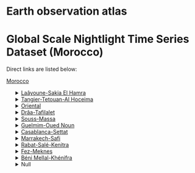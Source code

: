 # Earth observation atlas
 # Global Scale Nightlight Time Series Dataset (Morocco)
Direct links are listed below:

<a href="https://eoatlas-nightlight.s3.amazonaws.com/eoatlas-monthly-nightlight-00065.csv">Morocco</a>
<ul>
<details>
<summary><a href="https://eoatlas-nightlight.s3.amazonaws.com/eoatlas-monthly-nightlight-01211.csv">Laâyoune-Sakia El Hamra</a></summary>
<ul>
<ol>
<li><a href="https://eoatlas-nightlight.s3.amazonaws.com/eoatlas-monthly-nightlight-24469.csv">Tarfaya Province</a></li><li><a href="https://eoatlas-nightlight.s3.amazonaws.com/eoatlas-monthly-nightlight-24503.csv">Province d'Es-Semara إقليم السمارة</a></li><li><a href="https://eoatlas-nightlight.s3.amazonaws.com/eoatlas-monthly-nightlight-24518.csv">Oued Ed-Dahab Province</a></li></ul>
</ol>
</details>
<details>
<summary><a href="https://eoatlas-nightlight.s3.amazonaws.com/eoatlas-monthly-nightlight-01212.csv">Tangier-Tetouan-Al Hoceima</a></summary>
<ul>
<ol>
<li><a href="https://eoatlas-nightlight.s3.amazonaws.com/eoatlas-monthly-nightlight-24459.csv">Chefchaouen Province</a></li><li><a href="https://eoatlas-nightlight.s3.amazonaws.com/eoatlas-monthly-nightlight-24463.csv">Préfecture de M'diq-Fnideq عمالة المضيق الفنيدق</a></li><li><a href="https://eoatlas-nightlight.s3.amazonaws.com/eoatlas-monthly-nightlight-24465.csv">Province d'Ouezzane إقليم وزان</a></li><li><a href="https://eoatlas-nightlight.s3.amazonaws.com/eoatlas-monthly-nightlight-24466.csv">Fahs-Anjra Province</a></li><li><a href="https://eoatlas-nightlight.s3.amazonaws.com/eoatlas-monthly-nightlight-24467.csv">Al Hoceima Province</a></li><li><a href="https://eoatlas-nightlight.s3.amazonaws.com/eoatlas-monthly-nightlight-24483.csv">Larache Province</a></li><li><a href="https://eoatlas-nightlight.s3.amazonaws.com/eoatlas-monthly-nightlight-24507.csv">Tetouan Province</a></li><li><a href="https://eoatlas-nightlight.s3.amazonaws.com/eoatlas-monthly-nightlight-24510.csv">Prefecture of Tangier - Assilah</a></li></ul>
</ol>
</details>
<details>
<summary><a href="https://eoatlas-nightlight.s3.amazonaws.com/eoatlas-monthly-nightlight-01213.csv">Oriental</a></summary>
<ul>
<ol>
<li><a href="https://eoatlas-nightlight.s3.amazonaws.com/eoatlas-monthly-nightlight-24458.csv">Province de Nador إقليم الناظور</a></li><li><a href="https://eoatlas-nightlight.s3.amazonaws.com/eoatlas-monthly-nightlight-24470.csv">Province de Figuig إقليم الناظور</a></li><li><a href="https://eoatlas-nightlight.s3.amazonaws.com/eoatlas-monthly-nightlight-24473.csv">Préfecture d'Oujda-Angad عمالة وجدة - أنجاد</a></li><li><a href="https://eoatlas-nightlight.s3.amazonaws.com/eoatlas-monthly-nightlight-24496.csv">Province de Guercif إقليم جرسيف</a></li><li><a href="https://eoatlas-nightlight.s3.amazonaws.com/eoatlas-monthly-nightlight-24497.csv">Province de Jerada إقليم جرادة</a></li><li><a href="https://eoatlas-nightlight.s3.amazonaws.com/eoatlas-monthly-nightlight-24504.csv">Province de Taourirt إقليم تاوريرت</a></li><li><a href="https://eoatlas-nightlight.s3.amazonaws.com/eoatlas-monthly-nightlight-24511.csv">Province de Berkane إقليم بركان</a></li><li><a href="https://eoatlas-nightlight.s3.amazonaws.com/eoatlas-monthly-nightlight-24512.csv">Province de Driouch إقليم الدريوش</a></li></ul>
</ol>
</details>
<details>
<summary><a href="https://eoatlas-nightlight.s3.amazonaws.com/eoatlas-monthly-nightlight-01214.csv">Drâa-Tafilalet</a></summary>
<ul>
<ol>
<li><a href="https://eoatlas-nightlight.s3.amazonaws.com/eoatlas-monthly-nightlight-24454.csv">Province d'Errachidia إقليم الرشيدية</a></li><li><a href="https://eoatlas-nightlight.s3.amazonaws.com/eoatlas-monthly-nightlight-24485.csv">Ouarzazate Province</a></li><li><a href="https://eoatlas-nightlight.s3.amazonaws.com/eoatlas-monthly-nightlight-24501.csv">Province de Midelt إقليم ميدلت</a></li><li><a href="https://eoatlas-nightlight.s3.amazonaws.com/eoatlas-monthly-nightlight-24505.csv">Province de Tinghir إقليم تنغير</a></li><li><a href="https://eoatlas-nightlight.s3.amazonaws.com/eoatlas-monthly-nightlight-24508.csv">Zagora Province</a></li></ul>
</ol>
</details>
<details>
<summary><a href="https://eoatlas-nightlight.s3.amazonaws.com/eoatlas-monthly-nightlight-01215.csv">Souss-Massa</a></summary>
<ul>
<ol>
</ul>
</ol>
</details>
<details>
<summary><a href="https://eoatlas-nightlight.s3.amazonaws.com/eoatlas-monthly-nightlight-01216.csv">Guelmim-Oued Noun</a></summary>
<ul>
<ol>
<li><a href="https://eoatlas-nightlight.s3.amazonaws.com/eoatlas-monthly-nightlight-24452.csv">Sidi Ifni Province</a></li><li><a href="https://eoatlas-nightlight.s3.amazonaws.com/eoatlas-monthly-nightlight-24475.csv">Province de Tan-Tan إقليم طانطان</a></li><li><a href="https://eoatlas-nightlight.s3.amazonaws.com/eoatlas-monthly-nightlight-24479.csv">Guelmim Province</a></li><li><a href="https://eoatlas-nightlight.s3.amazonaws.com/eoatlas-monthly-nightlight-24493.csv">Assa-Zag Province</a></li></ul>
</ol>
</details>
<details>
<summary><a href="https://eoatlas-nightlight.s3.amazonaws.com/eoatlas-monthly-nightlight-01217.csv">Casablanca-Settat</a></summary>
<ul>
<ol>
<li><a href="https://eoatlas-nightlight.s3.amazonaws.com/eoatlas-monthly-nightlight-24461.csv">Settat Province</a></li><li><a href="https://eoatlas-nightlight.s3.amazonaws.com/eoatlas-monthly-nightlight-24468.csv">Province de Benslimane إقليم بن سليمان</a></li><li><a href="https://eoatlas-nightlight.s3.amazonaws.com/eoatlas-monthly-nightlight-24472.csv">Médiouna Province</a></li><li><a href="https://eoatlas-nightlight.s3.amazonaws.com/eoatlas-monthly-nightlight-24478.csv">Province de Sidi Bennour إقليم سيدي بنور</a></li><li><a href="https://eoatlas-nightlight.s3.amazonaws.com/eoatlas-monthly-nightlight-24484.csv">Nouaceur Province</a></li><li><a href="https://eoatlas-nightlight.s3.amazonaws.com/eoatlas-monthly-nightlight-24488.csv">Prefecture of Mohammédia</a></li><li><a href="https://eoatlas-nightlight.s3.amazonaws.com/eoatlas-monthly-nightlight-24515.csv">Prefecture of Casablanca</a></li><li><a href="https://eoatlas-nightlight.s3.amazonaws.com/eoatlas-monthly-nightlight-24516.csv">Berrechid Province</a></li><li><a href="https://eoatlas-nightlight.s3.amazonaws.com/eoatlas-monthly-nightlight-24517.csv">El Jadida Province</a></li></ul>
</ol>
</details>
<details>
<summary><a href="https://eoatlas-nightlight.s3.amazonaws.com/eoatlas-monthly-nightlight-01218.csv">Marrakech-Safi</a></summary>
<ul>
<ol>
<li><a href="https://eoatlas-nightlight.s3.amazonaws.com/eoatlas-monthly-nightlight-24448.csv">Rhamna Province</a></li><li><a href="https://eoatlas-nightlight.s3.amazonaws.com/eoatlas-monthly-nightlight-24455.csv">Province de Safi إقليم أسفي</a></li><li><a href="https://eoatlas-nightlight.s3.amazonaws.com/eoatlas-monthly-nightlight-24456.csv">Province de Youssoufia إقليم اليوسفية</a></li><li><a href="https://eoatlas-nightlight.s3.amazonaws.com/eoatlas-monthly-nightlight-24477.csv">Chichaoua Province</a></li><li><a href="https://eoatlas-nightlight.s3.amazonaws.com/eoatlas-monthly-nightlight-24481.csv">Al Haouz Province</a></li><li><a href="https://eoatlas-nightlight.s3.amazonaws.com/eoatlas-monthly-nightlight-24487.csv">Préfecture de Marrakech عمالة مراكش</a></li><li><a href="https://eoatlas-nightlight.s3.amazonaws.com/eoatlas-monthly-nightlight-24489.csv">Essaouira Province</a></li><li><a href="https://eoatlas-nightlight.s3.amazonaws.com/eoatlas-monthly-nightlight-24500.csv">Province d'El Kelâat Es-Sraghna إقليم قلعة السراغنة</a></li></ul>
</ol>
</details>
<details>
<summary><a href="https://eoatlas-nightlight.s3.amazonaws.com/eoatlas-monthly-nightlight-01219.csv">Rabat-Salé-Kenitra</a></summary>
<ul>
<ol>
<li><a href="https://eoatlas-nightlight.s3.amazonaws.com/eoatlas-monthly-nightlight-24447.csv">Province de Khémisset إقليم الخميسات</a></li><li><a href="https://eoatlas-nightlight.s3.amazonaws.com/eoatlas-monthly-nightlight-24449.csv">Province de Sidi Slimane إقليم سيدي سليمان</a></li><li><a href="https://eoatlas-nightlight.s3.amazonaws.com/eoatlas-monthly-nightlight-24450.csv">Province de Kenitra إقليم القنيطرة</a></li><li><a href="https://eoatlas-nightlight.s3.amazonaws.com/eoatlas-monthly-nightlight-24460.csv">Préfecture de Skhirate-Témara عمالة الصخيرات-تمارة</a></li><li><a href="https://eoatlas-nightlight.s3.amazonaws.com/eoatlas-monthly-nightlight-24471.csv">Province de Sidi Kacem إقليم سيدي قاسم</a></li><li><a href="https://eoatlas-nightlight.s3.amazonaws.com/eoatlas-monthly-nightlight-24490.csv">Prefecture of Rabat</a></li><li><a href="https://eoatlas-nightlight.s3.amazonaws.com/eoatlas-monthly-nightlight-24514.csv">Prefecture of Salé</a></li></ul>
</ol>
</details>
<details>
<summary><a href="https://eoatlas-nightlight.s3.amazonaws.com/eoatlas-monthly-nightlight-01220.csv">Fez-Meknes</a></summary>
<ul>
<ol>
<li><a href="https://eoatlas-nightlight.s3.amazonaws.com/eoatlas-monthly-nightlight-24457.csv">Province de Moulay Yacoub إقليم مولاي يعقوب</a></li><li><a href="https://eoatlas-nightlight.s3.amazonaws.com/eoatlas-monthly-nightlight-24464.csv">Province de Taza اقليم تازة</a></li><li><a href="https://eoatlas-nightlight.s3.amazonaws.com/eoatlas-monthly-nightlight-24486.csv">Préfecture de Fès عمالة فاس</a></li><li><a href="https://eoatlas-nightlight.s3.amazonaws.com/eoatlas-monthly-nightlight-24494.csv">Province de Boulemane إقليم بولمان</a></li><li><a href="https://eoatlas-nightlight.s3.amazonaws.com/eoatlas-monthly-nightlight-24499.csv">Province d'El Hajeb إقليم الحاجب</a></li><li><a href="https://eoatlas-nightlight.s3.amazonaws.com/eoatlas-monthly-nightlight-24502.csv">Province de Sefrou إقليم صفرو</a></li><li><a href="https://eoatlas-nightlight.s3.amazonaws.com/eoatlas-monthly-nightlight-24506.csv">Province d'Ifrane ⵜⴰⵙⴳⴰ ⵏ ⵉⴼⵔⴰⵏ إقليم إفران</a></li><li><a href="https://eoatlas-nightlight.s3.amazonaws.com/eoatlas-monthly-nightlight-24509.csv">Prefecture de Meknès عمالة مكناس</a></li><li><a href="https://eoatlas-nightlight.s3.amazonaws.com/eoatlas-monthly-nightlight-24513.csv">Province de Taounate إقليم تاونات</a></li></ul>
</ol>
</details>
<details>
<summary><a href="https://eoatlas-nightlight.s3.amazonaws.com/eoatlas-monthly-nightlight-01221.csv">Béni Mellal-Khénifra</a></summary>
<ul>
<ol>
<li><a href="https://eoatlas-nightlight.s3.amazonaws.com/eoatlas-monthly-nightlight-24474.csv">Province de Khouribga إقليم خريبكة</a></li><li><a href="https://eoatlas-nightlight.s3.amazonaws.com/eoatlas-monthly-nightlight-24491.csv">Province d'Azilal إقليم أزيلال</a></li><li><a href="https://eoatlas-nightlight.s3.amazonaws.com/eoatlas-monthly-nightlight-24492.csv">Province de Beni Mellal إقليم بني ملال</a></li><li><a href="https://eoatlas-nightlight.s3.amazonaws.com/eoatlas-monthly-nightlight-24495.csv">Province de Fquih Ben Saleh إقليم الفقيه بن صالح</a></li><li><a href="https://eoatlas-nightlight.s3.amazonaws.com/eoatlas-monthly-nightlight-24498.csv">Province de Khénifra إقليم خنيفرة</a></li></ul>
</ol>
</details>
<details>
<summary>Null</summary>
<ul>
<ol>
<li><a href="https://eoatlas-nightlight.s3.amazonaws.com/eoatlas-monthly-nightlight-24451.csv">Taroudant Province</a></li><li><a href="https://eoatlas-nightlight.s3.amazonaws.com/eoatlas-monthly-nightlight-24453.csv">Tata Province</a></li><li><a href="https://eoatlas-nightlight.s3.amazonaws.com/eoatlas-monthly-nightlight-24462.csv">Chtouka-Ait Baha Province</a></li><li><a href="https://eoatlas-nightlight.s3.amazonaws.com/eoatlas-monthly-nightlight-24476.csv">Tiznit Province</a></li><li><a href="https://eoatlas-nightlight.s3.amazonaws.com/eoatlas-monthly-nightlight-24480.csv">Agadir Ida-Outanane Prefecture</a></li><li><a href="https://eoatlas-nightlight.s3.amazonaws.com/eoatlas-monthly-nightlight-24482.csv">Inezgane-Ait Melloul Prefecture</a></li></ul>
</ol>
</details>

